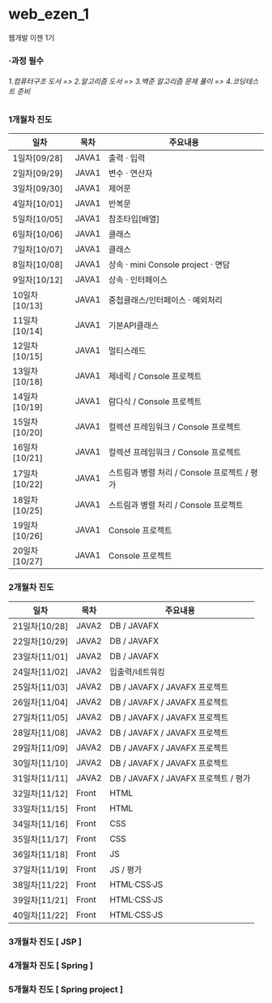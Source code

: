 # web_ezen_1
웹개발 이젠 1기

### ·과정 필수 
######   1.컴퓨터구조 도서  => 2.알고리즘 도서 => 3.백준 알고리즘 문제 풀이 => 4.코딩테스트 준비

### 1개월차 진도
|일차|목차|주요내용|
|------|---|---|
|1일차[09/28]|JAVA1| 출력 · 입력 |
|2일차[09/29]|JAVA1| 변수 · 연산자 |
|3일차[09/30]|JAVA1| 제어문 |
|4일차[10/01]|JAVA1| 반복문 |
|5일차[10/05]|JAVA1| 참조타입[배열] |
|6일차[10/06]|JAVA1| 클래스 |
|7일차[10/07]|JAVA1| 클래스 |
|8일차[10/08]|JAVA1| 상속 · mini Console project · 면담 |
|9일차[10/12]|JAVA1| 상속 · 인터페이스  |
|10일차[10/13]|JAVA1| 중첩클래스/인터페이스 · 예외처리 |
|11일차[10/14]|JAVA1| 기본API클래스 |
|12일차[10/15]|JAVA1| 멀티스레드 |
|13일차[10/18]|JAVA1| 제네릭 / Console 프로젝트 |
|14일차[10/19]|JAVA1| 람다식 / Console 프로젝트 |
|15일차[10/20]|JAVA1| 컬렉션 프레임워크 / Console 프로젝트 |
|16일차[10/21]|JAVA1| 컬렉션 프레임워크 / Console 프로젝트 |
|17일차[10/22]|JAVA1| 스트림과 병렬 처리 / Console 프로젝트 / 평가  |
|18일차[10/25]|JAVA1| 스트림과 병렬 처리 / Console 프로젝트 |
|19일차[10/26]|JAVA1| Console 프로젝트 |
|20일차[10/27]|JAVA1| Console 프로젝트 |

### 2개월차 진도
|일차|목차|주요내용|
|------|---|---|
|21일차[10/28]|JAVA2| DB / JAVAFX |
|22일차[10/29]|JAVA2| DB / JAVAFX |
|23일차[11/01]|JAVA2| DB / JAVAFX |
|24일차[11/02]|JAVA2| 입출력/네트워킹 |
|25일차[11/03]|JAVA2| DB / JAVAFX / JAVAFX 프로젝트 |
|26일차[11/04]|JAVA2| DB / JAVAFX / JAVAFX 프로젝트 |
|27일차[11/05]|JAVA2| DB / JAVAFX / JAVAFX 프로젝트 |
|28일차[11/08]|JAVA2| DB / JAVAFX / JAVAFX 프로젝트 |
|29일차[11/09]|JAVA2| DB / JAVAFX / JAVAFX 프로젝트 |
|30일차[11/10]|JAVA2| DB / JAVAFX / JAVAFX 프로젝트 |
|31일차[11/11]|JAVA2| DB / JAVAFX / JAVAFX 프로젝트 / 평가 |
|32일차[11/12]|Front| HTML |
|33일차[11/15]|Front| HTML |
|34일차[11/16]|Front| CSS |
|35일차[11/17]|Front| CSS |
|36일차[11/18]|Front| JS |
|37일차[11/19]|Front| JS / 평가 |
|38일차[11/22]|Front| HTML·CSS·JS |
|39일차[11/21]|Front| HTML·CSS·JS |
|40일차[11/22]|Front| HTML·CSS·JS |

### 3개월차 진도 [ JSP ] 
### 4개월차 진도 [ Spring ] 
### 5개월차 진도 [ Spring project ] 


